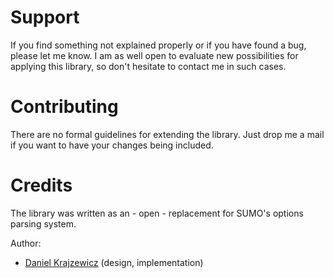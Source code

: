 # Support
If you find something not explained properly or if you have found a bug, please let me know. I am as well open to evaluate new possibilities for applying this library, so don't hesitate to contact me in such cases.

# Contributing
There are no formal guidelines for extending the library. Just drop me a mail if you want to have your changes being included.

# Credits
The library was written as an - open - replacement for SUMO's options parsing system.

Author:

* [Daniel Krajzewicz](http://github.com/dkrajzew) (design, implementation)

